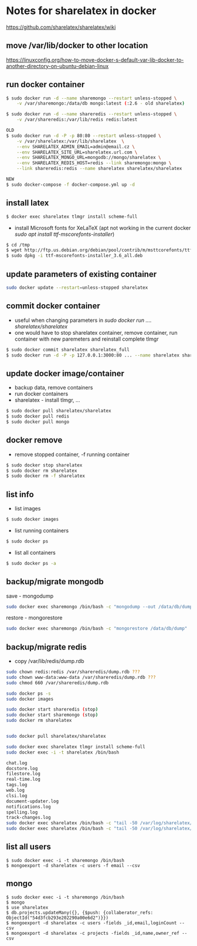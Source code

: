 # Notes for sharelatex in docker
https://github.com/sharelatex/sharelatex/wiki

## move /var/lib/docker to other location
https://linuxconfig.org/how-to-move-docker-s-default-var-lib-docker-to-another-directory-on-ubuntu-debian-linux

## run docker container
```bash
$ sudo docker run -d --name sharemongo --restart unless-stopped \
    -v /var/sharemongo:/data/db mongo:latest (:2.6 - old sharelatex)

$ sudo docker run -d --name shareredis --restart unless-stopped \
    -v /var/shareredis:/var/lib/redis redis:latest

OLD
$ sudo docker run -d -P -p 80:80 --restart unless-stopped \
    -v /var/sharelatex:/var/lib/sharelatex  \
    --env SHARELATEX_ADMIN_EMAIL=admin@email.cz \
    --env SHARELATEX_SITE_URL=sharelatex.url.com \
    --env SHARELATEX_MONGO_URL=mongodb://mongo/sharelatex \
    --env SHARELATEX_REDIS_HOST=redis --link sharemongo:mongo \
    --link shareredis:redis --name sharelatex sharelatex/sharelatex

NEW
$ sudo docker-compose -f docker-compose.yml up -d
```

## install latex
```bash
$ docker exec sharelatex tlmgr install scheme-full
```
- install Microsoft fonts for XeLaTeX (apt not working in the current docker *sudo apt install ttf-mscorefonts-installer*)
```bash
$ cd /tmp
$ wget http://ftp.us.debian.org/debian/pool/contrib/m/msttcorefonts/ttf-mscorefonts-installer_3.6_all.deb
$ sudo dpkg -i ttf-mscorefonts-installer_3.6_all.deb
```

## update parameters of existing container
```bash
sudo docker update --restart=unless-stopped sharelatex
```

## commit docker container
- useful when changing parameters in *sudo docker run .... sharelatex/sharelatex*
- one would have to stop sharelatex container, remove container, run container with new paremeters and reinstall complete tlmgr
```bash
$ sudo docker commit sharelatex sharelatex_full
$ sudo docker run -d -P -p 127.0.0.1:3000:80 ... --name sharelatex sharelatex_full
```
## update docker image/container
- backup data, remove containers
- run docker containers
- sharelatex - install tlmgr, ...
```bash
$ sudo docker pull sharelatex/sharelatex
$ sudo docker pull redis
$ sudo docker pull mongo
```

## docker remove
- remove stopped container, -f running container
```bash
$ sudo docker stop sharelatex
$ sudo docker rm sharelatex
$ sudo docker rm -f sharelatex
```

## list info
- list images
```bash
$ sudo docker images 
```
- list running containers
```bash
$ sudo docker ps
```
- list all containers
```bash
$ sudo docker ps -a
```

## backup/migrate mongodb
save - mongodump
```bash
sudo docker exec sharemongo /bin/bash -c "mongodump --out /data/db/dump_new"
```
restore - mongorestore
```bash
sudo docker exec sharemongo /bin/bash -c "mongorestore /data/db/dump"
```

## backup/migrate redis
- copy /var/lib/redis/dump.rdb
```bash
sudo chown redis:redis /var/shareredis/dump.rdb ???
sudo chown www-data:www-data /var/shareredis/dump.rdb ???
sudo chmod 660 /var/shareredis/dump.rdb 
```


```bash
sudo docker ps -s
sudo docker images

sudo docker start shareredis (stop)
sudo docker start sharemongo (stop)
sudo docker rm sharelatex


sudo docker pull sharelatex/sharelatex

sudo docker exec sharelatex tlmgr install scheme-full
sudo docker exec -i -t sharelatex /bin/bash

chat.log  
docstore.log          
filestore.log      
real-time.log  
tags.log          
web.log
clsi.log  
document-updater.log  
notifications.log  
spelling.log   
track-changes.log
sudo docker exec sharelatex /bin/bash -c "tail -50 /var/log/sharelatex/document-updater.log"
sudo docker exec sharelatex /bin/bash -c "tail -50 /var/log/sharelatex/clsi.log"
```

## list all users
```shell
$ sudo docker exec -i -t sharemongo /bin/bash
$ mongoexport -d sharelatex -c users -f email --csv
```

## mongo
```shell
$ sudo docker exec -i -t sharemongo /bin/bash
$ mongo
$ use sharelatex
$ db.projects.updateMany({}, {$push: {collaberator_refs: ObjectId("54d3fcb293e202290a00e6d2")}})
$ mongoexport -d sharelatex -c users -fields _id,email,loginCount --csv
$ mongoexport -d sharelatex -c projects -fields _id,name,owner_ref --csv

```
